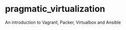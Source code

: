 pragmatic_virtualization
========================

An introduction to Vagrant, Packer, Virtualbox and Ansible
